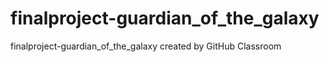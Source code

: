 # finalproject-guardian_of_the_galaxy
finalproject-guardian_of_the_galaxy created by GitHub Classroom
